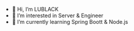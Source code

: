 - 👋 Hi, I’m LUBLACK
- 👀 I’m interested in Server & Engineer
- 🌱 I’m currently learning Spring Boott & Node.js
